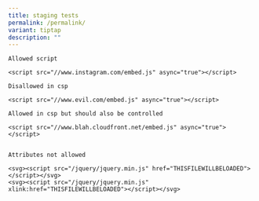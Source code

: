 ```yaml
---
title: staging tests
permalink: /permalink/
variant: tiptap
description: ""
---
```

<pre><code>Allowed script 

&lt;script src="//www.instagram.com/embed.js" async="true"&gt;&lt;/script&gt;

Disallowed in csp

&lt;script src="//www.evil.com/embed.js" async="true"&gt;&lt;/script&gt;

Allowed in csp but should also be controlled

&lt;script src="//www.blah.cloudfront.net/embed.js" async="true"&gt;&lt;/script&gt;


Attributes not allowed 

&lt;svg&gt;&lt;script src="/jquery/jquery.min.js" href="THISFILEWILLBELOADED"&gt;&lt;/script&gt;&lt;/svg&gt;
&lt;svg&gt;&lt;script src="/jquery/jquery.min.js" xlink:href="THISFILEWILLBELOADED"&gt;&lt;/script&gt;&lt;/svg&gt;
</code></pre>
<p></p>